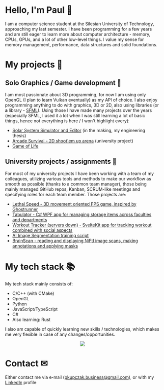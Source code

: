 # Hello, I'm Paul 🤠
I am a computer science student at the Silesian University of Technology, approaching my last semester. I have been programming for a few years and am still eager to learn more about computer architecture - memory, CPUs, GPUs, and a lot of other low-level things. I value my sense for memory management, performance, data structures and solid foundations.

# My projects 📝
## Solo Graphics / Game development 🔺
I am most passionate about 3D programming, for now I am using only OpenGL (I plan to learn Vulkan eventually) as my API of choice. I also enjoy programming anything to do with graphics, 3D or 2D, also using libraries (or __a__ library - [SFML](https://github.com/SFML/SFML)).
Using those I have made many projects over the years (especially SFML, I used it a lot when I was still learning a lot of basic things, hence not everything is here / I won't highlight every):

 - [Solar System Simulator and Editor](https://github.com/KomorXD/SolarSystemSim) (in the making, my engineering thesis)
 - [Arcade Survival - 2D shoot'em up arena](https://github.com/KomorXD/ArcadeSurvival) (university project)
 - [Game of Life](https://github.com/KomorXD/Game-of-Life-OpenGL)

## University projects / assignments 🏫
For most of my university projects I have been working with a team of my colleagues, utilizing various tools and methods to make our workflow as smooth as possible (thanks to a common team manager), those being mainly managed GitHub repos, Kanban, SCRUM-like meetings and specifying roles for each team member.
Those projects are:

 - [Lethal Speed - 3D movement oriented FPS game, inspired by Ghostrunner](https://github.com/szejkerek/LethalSpeed)
 - [Tabulator - C# WPF app for managing storage items across faculties and departments](https://github.com/KomorXD/tabulator)
 - [Workout Tracker (servers down) - SvelteKit app for tracking workout combined with social aspects](https://github.com/szejkerek/WorkoutTracker)
 - [AI Image Segmentation training script](https://github.com/KomorXD/bijaj)
 - [BrainScan - reading and displaying NiFtI image scans, making annotations and applying masks](https://github.com/KomorXD/BrainScan)
# My tech stack 📚
My tech stack mainly consists of:
 - C/C++ (with CMake)
 - OpenGL
 - Python
 - JavaScript/TypeScript
 - C#
 - Also learning: Rust
    
I also am capable of quickly learning new skills / technologies, which makes me very flexible in case of any changes/opportunities.
  
<div align="center">
 <img align="center" src="https://github-readme-stats.vercel.app/api/top-langs?username=komorxd&show_icons=true&locale=en&layout=compact&theme=aura_dark"/>
</div>


# Contact ✉
Either contact me via e-mail (pkupczak.business@gmail.com), or with my [LinkedIn](https://www.linkedin.com/in/pawe%C5%82-kupczak-529423276/) profile

